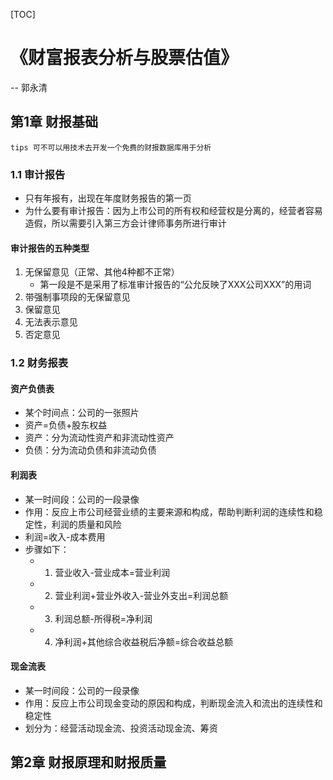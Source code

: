 [TOC]

# 《财富报表分析与股票估值》
-- 郭永清

## 第1章 财报基础
```
tips 可不可以用技术去开发一个免费的财报数据库用于分析
```
### 1.1  审计报告
* 只有年报有，出现在年度财务报告的第一页
* 为什么要有审计报告：因为上市公司的所有权和经营权是分离的，经营者容易造假，所以需要引入第三方会计律师事务所进行审计
#### 审计报告的五种类型
1. 无保留意见（正常、其他4种都不正常）
	* 第一段是不是采用了标准审计报告的“公允反映了XXX公司XXX”的用词 
2. 带强制事项段的无保留意见
3. 保留意见
4. 无法表示意见
5. 否定意见

### 1.2 财务报表

#### 资产负债表
* 某个时间点：公司的一张照片
* 资产=负债+股东权益
* 资产：分为流动性资产和非流动性资产
* 负债：分为流动负债和非流动负债

#### 利润表
* 某一时间段：公司的一段录像
* 作用：反应上市公司经营业绩的主要来源和构成，帮助判断利润的连续性和稳定性，利润的质量和风险
* 利润=收入-成本费用
* 步骤如下：
	* 1. 营业收入-营业成本=营业利润
	* 2. 营业利润+营业外收入-营业外支出=利润总额
	* 3. 利润总额-所得税=净利润
	* 4. 净利润+其他综合收益税后净额=综合收益总额

#### 现金流表
* 某一时间段：公司的一段录像
* 作用：反应上市公司现金变动的原因和构成，判断现金流入和流出的连续性和稳定性
* 划分为：经营活动现金流、投资活动现金流、筹资

## 第2章 财报原理和财报质量









































